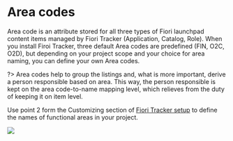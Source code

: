 # Area codes

Area code is an attribute stored for all three types of Fiori launchpad content items managed by Fiori Tracker (Application, Catalog, Role). When you install Firoi Tracker, three default Area codes are predefined (FIN, O2C, O2D), but depending on your project scope and your choice for area naming, you can define your own Area codes.

?> Area codes help to group the listings and, what is more important, derive a person responsible based on area. This way, the person responsible is kept on the area code-to-name mapping level, which relieves from the duty of keeping it on item level.

Use point 2 form the Customizing section of [Fiori Tracker setup](/conf/changing-config.md) to define the names of functional areas in your project.

![](/res/area_codes.png)
